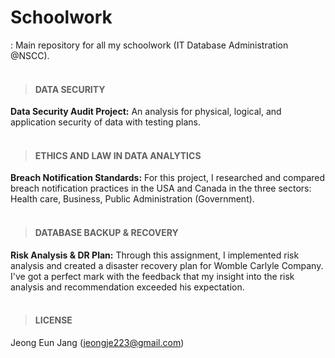 # Schoolwork
: Main repository for all my schoolwork (IT Database Administration @NSCC).
<br><br>

> #### DATA SECURITY

  **Data Security Audit Project:** An analysis  for physical, logical, and application security of data with testing plans.
<br><br>

> #### ETHICS AND LAW IN DATA ANALYTICS

  **Breach Notification Standards:** For this project, I researched and compared breach notification practices in the USA and Canada in the three sectors: Health care, Business, Public Administration (Government).
<br><br>

> #### DATABASE BACKUP & RECOVERY

  **Risk Analysis & DR Plan:** Through this assignment, I implemented risk analysis and created a disaster recovery plan for Womble Carlyle Company. I've got a perfect mark with the feedback that my insight into the risk analysis and recommendation exceeded his expectation. 
<br><br>

> #### LICENSE
Jeong Eun Jang (jeongje223@gmail.com)

